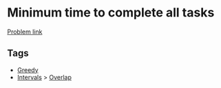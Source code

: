 # Minimum time to complete all tasks

[Problem link](https://leetcode.com/problems/minimum-time-to-complete-all-tasks/)

## Tags

* [Greedy](/README.md#Greedy)
* [Intervals](/README.md#Intervals) > [Overlap](/README.md#Intervals-Overlap)
